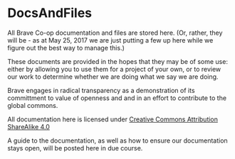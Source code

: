 # DocsAndFiles
All Brave Co-op documentation and files are stored here. (Or, rather, they will be - as at May 25, 2017 we are just putting a few up here while we figure out the best way to manage this.)

These documents are provided in the hopes that they may be of some use: either by allowing you to use them for a project of your own, or to review our work to determine whether we are doing what we say we are doing. 

Brave engages in radical transparency as a demonstration of its committment to value of openness and and in an effort to contribute to the global commons.

All documentation here is licensed under <a href="https://creativecommons.org/licenses/by-sa/4.0/)" target="_blank">Creative Commons Attribution ShareAlike 4.0</a>

A guide to the documentation, as well as how to ensure our documentation stays open, will be posted here in due course. 

